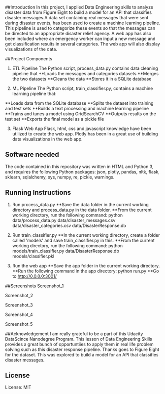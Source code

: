 ##Introduction
In this project, I applied Data Engineering skills to analyze disaster data from Figure Eight to build a model for an API that classifies 
disaster messages.A data set containing real messages that were sent during disaster events, has been used to create a machine learning pipeline. 
This pipeline is used to categorize these events so that the messages can be directed to an appropriate disaster relief agency.
A web app has also been included where an emergency worker can input a new message and get classification results in several categories. 
The web app will also display visualizations of the data. 

##Project Components
1. ETL Pipeline
The Python script, process_data.py contains data cleaning pipeline that
**Loads the messages and categories datasets
**Merges the two datasets
**Cleans the data
**Stores it in a SQLite database

2. ML Pipeline
The Python script, train_classifier.py, contains a machine learning pipeline that:

**Loads data from the SQLite database
**Splits the dataset into training and test sets
**Builds a text processing and machine learning pipeline
**Trains and tunes a model using GridSearchCV
**Outputs results on the test set
**Exports the final model as a pickle file

3. Flask Web App
Flask, html, css and javascript knowledge have been utilized to create the web app.
Plotly has been in a great use of building data visualizations in the web app. 

## Software needed
The code contained in this repository was written in HTML and Python 3, and requires the following Python packages: json, plotly, pandas, nltk, flask, sklearn, sqlalchemy, sys, numpy, re, pickle, warnings.

## Running Instructions
1. Run process_data.py
**Save the data folder in the current working directory and process_data.py in the data folder.
**From the current working directory, run the following command: python data/process_data.py data/disaster_messages.csv data/disaster_categories.csv data/DisasterResponse.db

2. Run train_classifier.py
**In the current working directory, create a folder called 'models' and save train_classifier.py in this.
**From the current working directory, run the following command: python models/train_classifier.py data/DisasterResponse.db models/classifier.pkl

3. Run the web app
**Save the app folder in the current working directory.
**Run the following command in the app directory: python run.py
**Go to http://0.0.0.0:3001/

##Screenshots
Screenshot_1

Screenshot_2

Screenshot_3

Screenshot_4

Screenshot_5

##Acknowledgement
I am really grateful to be a part of this Udacity DataScince Nanodegree Program. This lesson of Data Engineering Skills provides a great bunch of opportuntiies to apply them in real life problem solving such as this disaster response pipeline. 
Thanks goes to Figure Eight for the dataset. This was explored to build a model for an API that classifies disaster messages.

## License
License: MIT
